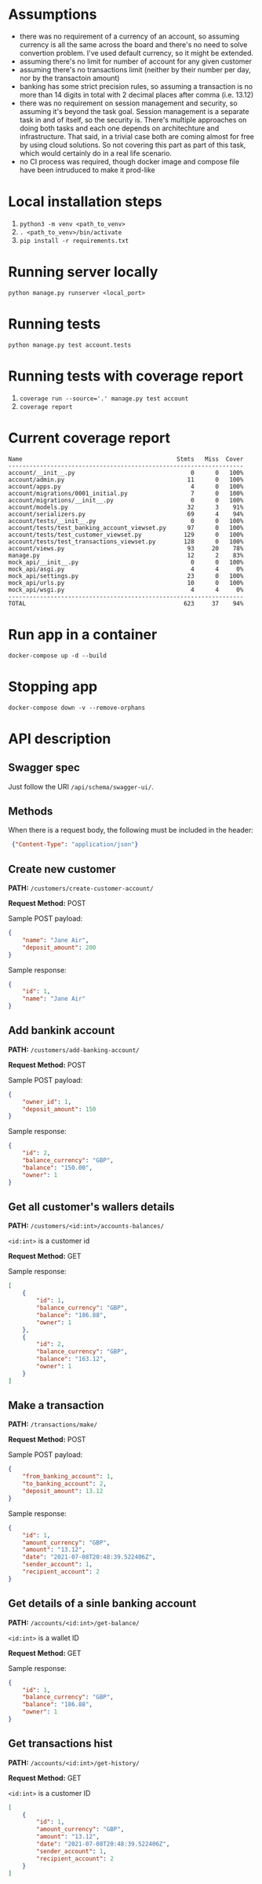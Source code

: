 # Assumptions
- there was no requirement of a currency of an account, so assuming currency is all the same across the board and there's no need
  to solve convertion problem. I've used default currency, so it might be extended.
- assuming there's no limit for number of account for any given customer
- assuming there's no transactions limit (neither by their number per day, nor by the transactoin amount)
- banking has some strict precision rules, so assuming a transaction is no more than 14 digits in total with 2 decimal places after comma (i.e. 13.12)
- there was no requirement on session management and security, so assuming it's beyond the task goal. Session management is a separate task in and of
  itself, so the security is. There's multiple approaches on doing both tasks and each one depends on architechture and infrastructure. That said, in
  a trivial case both are coming almost for free by using cloud solutions. So not covering this part as part of this task, which would certainly do in
  a real life scenario.
- no CI process was required, though docker image and compose file have been intruduced to make it prod-like

# Local installation steps
1. `python3 -m venv <path_to_venv>`
2. `. <path_to_venv>/bin/activate`
3. `pip install -r requirements.txt`

# Running server locally 
`python manage.py runserver <local_port>`

# Running tests
`python manage.py test account.tests`

# Running tests with coverage report
1. `coverage run --source='.' manage.py test account`
2. `coverage report`

# Current coverage report
```
Name                                            Stmts   Miss  Cover
-------------------------------------------------------------------
account/__init__.py                                 0      0   100%
account/admin.py                                   11      0   100%
account/apps.py                                     4      0   100%
account/migrations/0001_initial.py                  7      0   100%
account/migrations/__init__.py                      0      0   100%
account/models.py                                  32      3    91%
account/serializers.py                             69      4    94%
account/tests/__init__.py                           0      0   100%
account/tests/test_banking_account_viewset.py      97      0   100%
account/tests/test_customer_viewset.py            129      0   100%
account/tests/test_transactions_viewset.py        128      0   100%
account/views.py                                   93     20    78%
manage.py                                          12      2    83%
mock_api/__init__.py                                0      0   100%
mock_api/asgi.py                                    4      4     0%
mock_api/settings.py                               23      0   100%
mock_api/urls.py                                   10      0   100%
mock_api/wsgi.py                                    4      4     0%
-------------------------------------------------------------------
TOTAL                                             623     37    94%
```

# Run app in a container
`docker-compose up -d --build`

# Stopping app
`docker-compose down -v --remove-orphans`

# API description

## Swagger spec

Just follow the URI `/api/schema/swagger-ui/`.

## Methods

When there is a request body, the following must be included in the header:

```json
 {"Content-Type": "application/json"}
```

## Create new customer

**PATH:** `/customers/create-customer-account/`

**Request Method:** POST

Sample POST payload:

```json
{
    "name": "Jane Air",
    "deposit_amount": 200
}
```

Sample response:

```json
{
    "id": 1,
    "name": "Jane Air"
}
```

## Add bankink account

**PATH:** `/customers/add-banking-account/`

**Request Method:** POST

Sample POST payload:

```json
{
    "owner_id": 1,
    "deposit_amount": 150
}
```

Sample response:

```json
{
    "id": 2,
    "balance_currency": "GBP",
    "balance": "150.00",
    "owner": 1
}
```

## Get all customer's wallers details

**PATH:** `/customers/<id:int>/accounts-balances/`

`<id:int>` is a customer id

**Request Method:** GET

Sample response:

```json
[
    {
        "id": 1,
        "balance_currency": "GBP",
        "balance": "186.88",
        "owner": 1
    },
    {
        "id": 2,
        "balance_currency": "GBP",
        "balance": "163.12",
        "owner": 1
    }
]
```

## Make a transaction

**PATH:** `/transactions/make/`

**Request Method:** POST

Sample POST payload:

```json
{
    "from_banking_account": 1,
    "to_banking_account": 2,
    "deposit_amount": 13.12
}
```

Sample response:

```json
{
    "id": 1,
    "amount_currency": "GBP",
    "amount": "13.12",
    "date": "2021-07-08T20:48:39.522406Z",
    "sender_account": 1,
    "recipient_account": 2
}
```

## Get details of a sinle banking account

**PATH:** `/accounts/<id:int>/get-balance/`

`<id:int>` is a wallet ID

**Request Method:** GET

Sample response:

```json
{
    "id": 1,
    "balance_currency": "GBP",
    "balance": "186.88",
    "owner": 1
}
```

## Get transactions hist

**PATH:**  `/accounts/<id:int>/get-history/`

**Request Method:** GET

`<id:int>` is a customer ID

```json
[
    {
        "id": 1,
        "amount_currency": "GBP",
        "amount": "13.12",
        "date": "2021-07-08T20:48:39.522406Z",
        "sender_account": 1,
        "recipient_account": 2
    }
]
```
